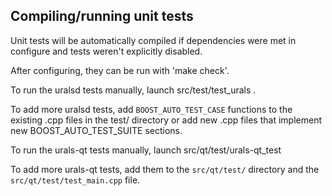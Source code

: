 Compiling/running unit tests
------------------------------------

Unit tests will be automatically compiled if dependencies were met in configure
and tests weren't explicitly disabled.

After configuring, they can be run with 'make check'.

To run the uralsd tests manually, launch src/test/test_urals .

To add more uralsd tests, add `BOOST_AUTO_TEST_CASE` functions to the existing
.cpp files in the test/ directory or add new .cpp files that
implement new BOOST_AUTO_TEST_SUITE sections.

To run the urals-qt tests manually, launch src/qt/test/urals-qt_test

To add more urals-qt tests, add them to the `src/qt/test/` directory and
the `src/qt/test/test_main.cpp` file.
